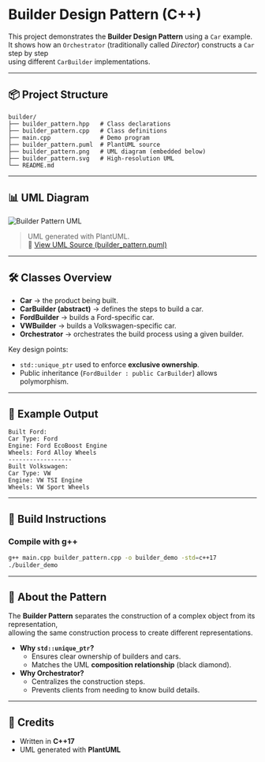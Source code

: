 # Builder Design Pattern (C++)

This project demonstrates the **Builder Design Pattern** using a `Car` example.  
It shows how an `Orchestrator` (traditionally called *Director*) constructs a `Car` step by step  
using different `CarBuilder` implementations.

---

## 📦 Project Structure
```
builder/
├── builder_pattern.hpp   # Class declarations
├── builder_pattern.cpp   # Class definitions
├── main.cpp              # Demo program
├── builder_pattern.puml  # PlantUML source
├── builder_pattern.png   # UML diagram (embedded below)
├── builder_pattern.svg   # High-resolution UML
└── README.md
```

---

## 📊 UML Diagram

![Builder Pattern UML](builder_pattern.svg)

> UML generated with PlantUML.  
> 📄 [View UML Source (builder_pattern.puml)](builder_pattern.puml)

---

## 🛠 Classes Overview

- **Car** → the product being built.  
- **CarBuilder (abstract)** → defines the steps to build a car.  
- **FordBuilder** → builds a Ford-specific car.  
- **VWBuilder** → builds a Volkswagen-specific car.  
- **Orchestrator** → orchestrates the build process using a given builder.  

Key design points:
- `std::unique_ptr` used to enforce **exclusive ownership**.
- Public inheritance (`FordBuilder : public CarBuilder`) allows polymorphism.

---

## 🚗 Example Output

```
Built Ford:
Car Type: Ford
Engine: Ford EcoBoost Engine
Wheels: Ford Alloy Wheels
------------------
Built Volkswagen:
Car Type: VW
Engine: VW TSI Engine
Wheels: VW Sport Wheels
```

---

## 🔧 Build Instructions

### Compile with g++
```bash
g++ main.cpp builder_pattern.cpp -o builder_demo -std=c++17
./builder_demo
```

---

## 📘 About the Pattern

The **Builder Pattern** separates the construction of a complex object from its representation,  
allowing the same construction process to create different representations.

- **Why `std::unique_ptr`?**
  - Ensures clear ownership of builders and cars.
  - Matches the UML **composition relationship** (black diamond).
- **Why Orchestrator?**
  - Centralizes the construction steps.
  - Prevents clients from needing to know build details.

---

## 📌 Credits

- Written in **C++17**  
- UML generated with **PlantUML**  
